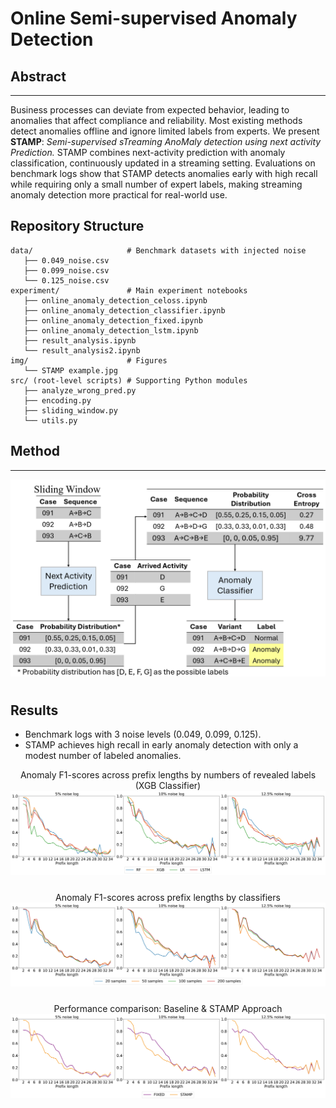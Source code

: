 # Online Semi-supervised Anomaly Detection

## Abstract
---
Business processes can deviate from expected behavior, leading to anomalies that affect compliance and reliability. Most existing methods detect anomalies offline and ignore limited labels from experts. We present __STAMP__: _Semi-supervised sTreaming AnoMaly detection using next activity Prediction._ STAMP combines next-activity prediction with anomaly classification, continuously updated in a streaming setting. Evaluations on benchmark logs show that STAMP detects anomalies early with high recall while requiring only a small number of expert labels, making streaming anomaly detection more practical for real-world use.


## Repository Structure
```
data/                     # Benchmark datasets with injected noise
   ├── 0.049_noise.csv
   ├── 0.099_noise.csv
   └── 0.125_noise.csv
experiment/               # Main experiment notebooks
   ├── online_anomaly_detection_celoss.ipynb
   ├── online_anomaly_detection_classifier.ipynb
   ├── online_anomaly_detection_fixed.ipynb
   ├── online_anomaly_detection_lstm.ipynb
   ├── result_analysis.ipynb
   └── result_analysis2.ipynb
img/                      # Figures
   └── STAMP example.jpg
src/ (root-level scripts) # Supporting Python modules
   ├── analyze_wrong_pred.py
   ├── encoding.py
   ├── sliding_window.py
   └── utils.py
```
## Method
---
<p align="center">
    <img src="./img/STAMP example.jpg" style="margin: 0px 0px 10px 0px">
</p>


## Results
- Benchmark logs with 3 noise levels (0.049, 0.099, 0.125).
- STAMP achieves high recall in early anomaly detection with only a modest number of labeled anomalies.

<p align="center">
    Anomaly F1-scores across prefix lengths by numbers of revealed labels (XGB Classifier)
    <img src="./img/result_anomalf1_by_classifier.jpg" style="margin: 0px 0px 10px 0px">
</p>


<p align="center">
    Anomaly F1-scores across prefix lengths by classifiers
    <img src="./img/result_xgb_anomalf1_by_sample_size.jpg" style="margin: 0px 0px 10px 0px">
</p>


<p align="center">
    Performance comparison: Baseline & STAMP Approach
    <img src="./img/result_anomalf1_fixed_proposed.jpg" style="margin: 0px 0px 10px 0px">
</p>
